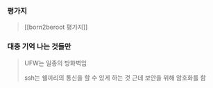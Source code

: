 ### 평가지
>[[born2beroot 평가지]]
### 대충 기억 나는 것들만 
>UFW는 일종의 방화벽임
>
>ssh는 쉘끼리의 통신을 할 수 있게 하는 것
>근데 보안을 위해 암호화를 함
>
>
